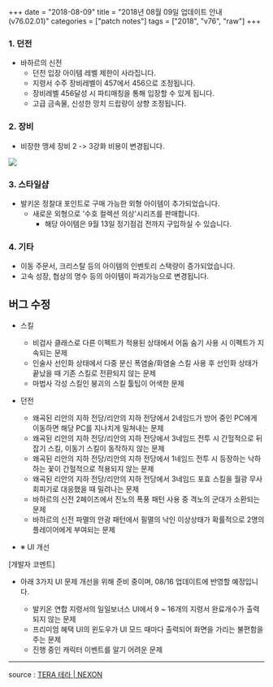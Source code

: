 +++
date = "2018-08-09"
title = "2018년 08월 09일 업데이트 안내 (v76.02.01)"
categories = ["patch notes"]
tags = ["2018", "v76", "raw"]
+++

### 1. 던전
- 바하르의 신전
  - 던전 입장 아이템 레벨 제한이 사라집니다.
  - 지령서 수주 장비레벨이 457에서 456으로 조정됩니다.
  - 장비레벨 456달성 시 파티매칭을 통해 입장할 수 있게 됩니다. 
  - 고급 금속물, 신성한 망치 드랍량이 상향 조정됩니다.

### 2. 장비
- 비장한 맹세 장비 2 -> 3강화 비용이 변경됩니다.

![](/images/patch/v76-02-01_1.png)

### 3. 스타일샵
- 발키온 정찰대 포인트로 구매 가능한 외형 아이템이 추가되었습니다.
  - 새로운 외형으로 '수호 컬렉션 의상'시리즈를 판매합니다.
    - 해당 아이템은 9월 13일 정기점검 전까지 구입하실 수 있습니다.

### 4. 기타
- 이동 주문서, 크리스탈 등의 아이템의 인벤토리 스택량이 증가되었습니다.
- 고속 성장, 협상의 명수 등의 아이템이 파괴가능으로 변경됩니다.

## 버그 수정

- 스킬
  - 비검사 클래스로 다른 이펙트가 적용된 상태에서 어둠 숨기 사용 시 이펙트가 지속되는 문제
  - 인술사 선인화 상태에서 다중 분신 폭염술/화염술 스킬 사용 후 선인화 상태가 끝났을 때 기존 스킬로 전환되지 않는 문제
  - 마법사 각성 스킬인 붕괴의 스킬 툴팁이 어색한 문제
- 던전
  - 왜곡된 리안의 지하 전당/리안의 지하 전당에서 2네임드가 방어 중인 PC에게 이동하면 해당 PC를 지나치게 밀쳐내는 문제
  - 왜곡된 리안의 지하 전당/리안의 지하 전당에서 3네임드 전투 시 간헐적으로 뒤잡기 스킬, 이동기 스킬이 동작하지 않는 문제
  - 왜곡된 리안의 지하 전당/리안의 지하 전당에서 1네임드 전투 시 등장하는 낙하하는 꽃이 간헐적으로 적용되지 않는 문제
  - 왜곡된 리안의 지하 전당/리안의 지하 전당에서 3네임드 포효 스킬을 월광 무사 회피기로 대응했을 때 밀려나는 문제
  - 바하르의 신전 2페이즈에서 진노의 폭풍 패턴 사용 중 격노의 군대가 소환되는 문제
  - 바하르의 신전 파멸의 안광 패턴에서 필멸의 낙인 이상상태가 확률적으로 2명의 플레이어에게 부여되는 문제

- ※ UI 개선

[개발자 코멘트]
- 아래 3가지 UI 문제 개선을 위해 준비 중이며, 08/16 업데이트에 반영할 예정입니다.

  - 발키온 연합 지령서의 일일보너스 UI에서 9 ~ 16개의 지령서 완료개수가 출력되지 않는 문제
  - 프리미엄 혜택 UI의 윈도우가 UI 모드 때마다 출력되어 화면을 가리는 불편함을 주는 문제
  - 진행 중인 캐릭터 이벤트를 알기 어려운 문제

----

source : [TERA 테라 | NEXON](http://tera.nexon.com/news/update/view.aspx?n4articlesn=351)
